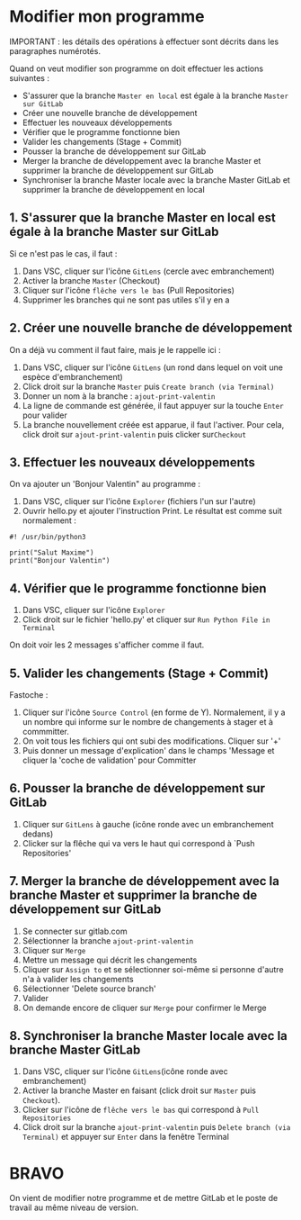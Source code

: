 # Modifier mon programme

IMPORTANT : les détails des opérations à effectuer sont décrits dans les paragraphes numérotés. 

Quand on veut modifier son programme on doit effectuer les actions suivantes :
- S'assurer que la branche `Master en local` est égale à la branche `Master sur GitLab`
- Créer une nouvelle branche de développement
- Effectuer les nouveaux développements
- Vérifier que le programme fonctionne bien
- Valider les changements (Stage + Commit) 
- Pousser la branche de développement sur GitLab
- Merger la branche de développement avec la branche Master et supprimer la branche de développement sur GitLab
- Synchroniser la branche Master locale avec la branche Master GitLab et supprimer la branche de développement en local

## 1. S'assurer que la branche Master en local est égale à la branche Master sur GitLab
Si ce n'est pas le cas, il faut :
1. Dans VSC, cliquer sur l'icône `GitLens` (cercle avec embranchement)
2. Activer la branche `Master` (Checkout)
3. Cliquer sur l'icône `flêche vers le bas` (Pull Repositories)
4. Supprimer les branches qui ne sont pas utiles s'il y en a

## 2. Créer une nouvelle branche de développement
On a déjà vu comment il faut faire, mais je le rappelle ici : 
1. Dans VSC, cliquer sur l'icône `GitLens` (un rond dans lequel on voit une espèce d'embranchement)
2. Click droit sur la branche `Master` puis `Create branch (via Terminal)`
3. Donner un nom à la branche : `ajout-print-valentin`
4. La ligne de commande est générée, il faut appuyer sur la touche `Enter` pour valider
5. La branche nouvellement créée est apparue, il faut l'activer. Pour cela, click droit sur `ajout-print-valentin` puis clicker sur`Checkout`

## 3. Effectuer les nouveaux développements
On va ajouter un 'Bonjour Valentin" au programme :
1. Dans VSC, cliquer sur l'icône `Explorer` (fichiers l'un sur l'autre)
2. Ouvrir hello.py et ajouter l'instruction Print. Le résultat est comme suit normalement : 
```shell
#! /usr/bin/python3

print("Salut Maxime")
print("Bonjour Valentin")
```
## 4. Vérifier que le programme fonctionne bien
1. Dans VSC, cliquer sur l'icône `Explorer`
2. Click droit sur le fichier 'hello.py' et cliquer sur `Run Python File in Terminal`

On doit voir les 2 messages s'afficher comme il faut. 

## 5. Valider les changements (Stage + Commit) 
Fastoche :
1. Cliquer sur l'icône `Source Control` (en forme de Y). Normalement, il y a un nombre qui informe sur le nombre de changements à stager et à commmitter.
2. On voit tous les fichiers qui ont subi des modifications. Cliquer sur '+'  
3. Puis donner un message d'explication' dans le champs 'Message et cliquer la 'coche de validation' pour Committer

## 6. Pousser la branche de développement sur GitLab
1. Cliquer sur `GitLens` à gauche (icône ronde avec un embranchement dedans)
2. Clicker sur la flêche qui va vers le haut qui correspond à `Push Repositories'

## 7. Merger la branche de développement avec la branche Master et supprimer la branche de développement sur GitLab
1. Se connecter sur gitlab.com
2. Sélectionner la branche `ajout-print-valentin`
3. Cliquer sur `Merge`
4. Mettre un message qui décrit les changements
5. Cliquer sur `Assign to` et se sélectionner soi-même si personne d'autre n'a à valider les changements
6. Sélectionner 'Delete source branch'
7. Valider
8. On demande encore de cliquer sur `Merge` pour confirmer le Merge

## 8. Synchroniser la branche Master locale avec la branche Master GitLab
1. Dans VSC, cliquer sur l'icône `GitLens`(icône ronde avec embranchement)
2. Activer la branche Master en faisant (click droit sur `Master` puis `Checkout`). 
3. Clicker sur l'icône de `flêche vers le bas` qui correspond à `Pull Repositories`
4. Click droit sur la branche `ajout-print-valentin` puis `Delete branch (via Terminal)` et appuyer sur `Enter` dans la fenêtre Terminal

# BRAVO
On vient de modifier notre programme et de mettre GitLab et le poste de travail au même niveau de version. 



